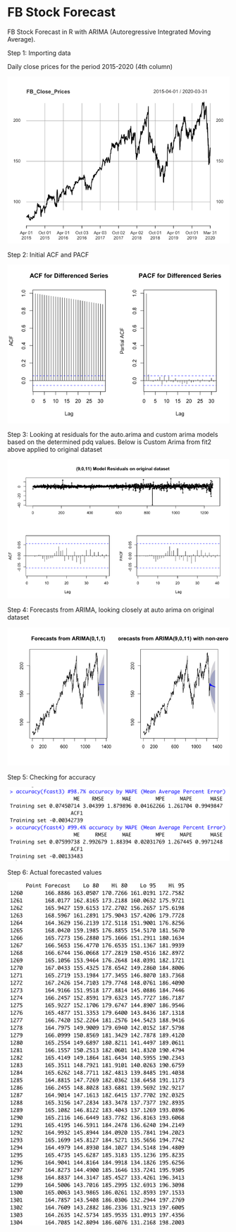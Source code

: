 # FB Stock Forecast
FB Stock Forecast in R with ARIMA (Autoregressive Integrated Moving Average).

Step 1: Importing data

Daily close prices for the period 2015-2020 (4th column)

![Image](https://github.com/adaynygmanov/FB-forecast/blob/master/Charts/FB%20Close%20Prices.png)

Step 2: Initial ACF and PACF 

![Image](https://github.com/adaynygmanov/FB-forecast/blob/master/Charts/ACF%20and%20PACF1.png)

Step 3: Looking at residuals for the auto.arima and custom arima models based on the determined pdq values. Below is Custom Arima from fit2 above applied to original dataset

![Image](https://github.com/adaynygmanov/FB-forecast/blob/master/Charts/Custom%20arima%20model%20residuals.png)

Step 4: Forecasts from ARIMA, looking closely at auto arima on original dataset

![Image](https://github.com/adaynygmanov/FB-forecast/blob/master/Charts/Forecasts%20with%20ARIMA2.png)

Step 5: Checking for accuracy 

![Image](https://github.com/adaynygmanov/FB-forecast/blob/master/Charts/Accuracy.png)

Step 6: Actual forecasted values

![Image](https://github.com/adaynygmanov/FB-forecast/blob/master/Charts/Actual%20forecasted%20values.png)


